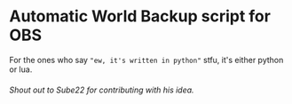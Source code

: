 # Automatic World Backup script for OBS

 For the ones who say `"ew, it's written in python"` stfu, it's either python or lua.

<h6>Shout out to Sube22 for contributing with his idea.</h6>
